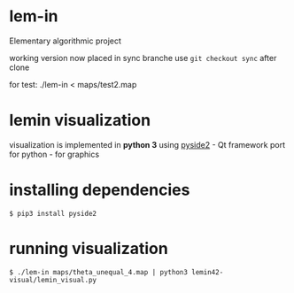 # lem-in
Elementary algorithmic project

working version now placed in sync branche use ```git checkout sync``` after clone  

for test: ./lem-in < maps/test2.map

# lemin visualization

visualization is implemented in __python 3__
using [pyside2](https://pypi.org/project/PySide2/) - Qt framework port for python - for graphics


# installing dependencies
```
$ pip3 install pyside2
```

# running visualization

```
$ ./lem-in maps/theta_unequal_4.map | python3 lemin42-visual/lemin_visual.py
```
